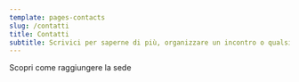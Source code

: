 ```yaml
---
template: pages-contacts
slug: /contatti
title: Contatti
subtitle: Scrivici per saperne di più, organizzare un incontro o qualsiasi altra cosa
---
```


<ContactForm id="contattaci" emailable="info@laschola.it" phoneable title="" subtitle=""></ContactForm>

<ButtonLink to="/it/dove-siamo">Scopri come raggiungere la sede</ButtonLink>